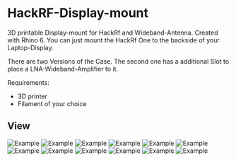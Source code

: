# HackRF-Display-mount
3D printable Display-mount for HackRf and Wideband-Antenna. Created with Rhino 6.
You can just mount the HackRf One to the backside of your Laptop-Display.

There are two Versions of the Case. The second one has a additional Slot to place 
a LNA-Wideband-Amplifier to it. 

Requirements:
* 3D printer 
* Filament of your choice

## View
![Example](iso1.jpg)
![Example](iso2.jpg)
![Example](HackRF-b-iso1.jpg)
![Example](Wideband2b-iso1.jpg)
![Example](/20200317-DSC04998.jpg)
![Example](/20200317-DSC05001.jpg)
![Example](/20200317-DSC05002.jpg)
![Example](/20200317-DSC05004.jpg)
![Example](/20200317-DSC05006.jpg)
![Example](/20200317-DSC05012.jpg)
![Example](Wideband2-iso1.jpg)
![Example](Wideband3-iso1.jpg)
